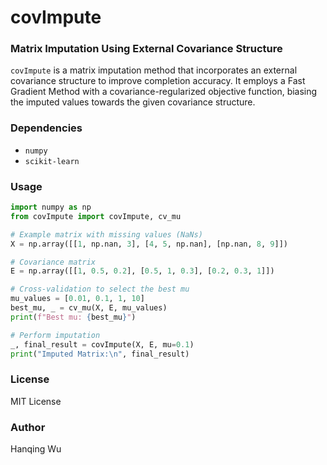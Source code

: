 # covImpute
### Matrix Imputation Using External Covariance Structure

`covImpute` is a matrix imputation method that incorporates an external covariance structure to improve completion accuracy. It employs a Fast Gradient Method with a covariance-regularized objective function, biasing the imputed values towards the given covariance structure.

### Dependencies

- `numpy` 
- `scikit-learn` 

### Usage

```python
import numpy as np
from covImpute import covImpute, cv_mu

# Example matrix with missing values (NaNs)
X = np.array([[1, np.nan, 3], [4, 5, np.nan], [np.nan, 8, 9]])

# Covariance matrix
E = np.array([[1, 0.5, 0.2], [0.5, 1, 0.3], [0.2, 0.3, 1]])

# Cross-validation to select the best mu
mu_values = [0.01, 0.1, 1, 10]
best_mu, _ = cv_mu(X, E, mu_values)
print(f"Best mu: {best_mu}")

# Perform imputation
_, final_result = covImpute(X, E, mu=0.1)
print("Imputed Matrix:\n", final_result)
```

### License

MIT License

### Author

Hanqing Wu
